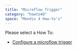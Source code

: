 ```yaml
---
title: "Microflow Trigger"
category: "howto40"
space: "Mendix 4 How-to's"
---
```

Please select a How To:

*   [Configure a microflow trigger](Configure+a+microflow+trigger)